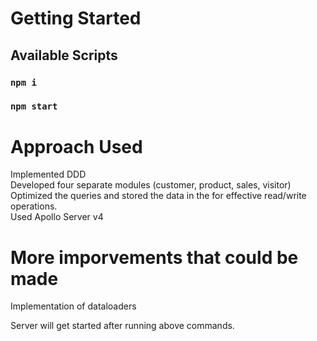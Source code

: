 # Getting Started


## Available Scripts

### `npm i`
### `npm start`

# Approach Used

Implemented DDD <br />
Developed four separate modules (customer, product, sales, visitor) <br />
Optimized the queries and stored the data in the for effective read/write operations. <br />
Used Apollo Server v4 <br />

# More imporvements that could be made 

Implementation of dataloaders <br />



Server will get started after running above commands.
